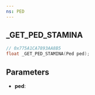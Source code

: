 ```yaml
---
ns: PED
---
```

## _GET_PED_STAMINA

```c
// 0x775A1CA7893AA8B5
float _GET_PED_STAMINA(Ped ped);
```

## Parameters
* **ped**:
